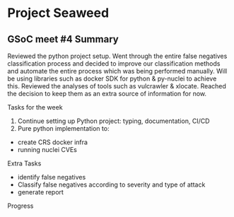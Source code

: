 # Project Seaweed

## GSoC meet #4 Summary

Reviewed the python project setup. Went through the entire false negatives classification process and decided to improve our classification methods and automate the entire process which was being performed manually. Will be using libraries such as docker SDK for python & py-nuclei to achieve this. 
Reviewed the analyses of tools such as vulcrawler & xlocate. Reached the decision to keep them as an extra source of information for now.

Tasks for the week

1. Continue setting up Python project: typing, documentation, CI/CD
2. Pure python implementation to:
- create CRS docker infra
- running nuclei CVEs

Extra Tasks

- identify false negatives
- Classify false negatives according to severity and type of attack
- generate report

Progress


